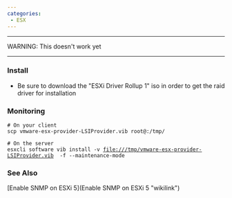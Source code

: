 ```yaml
---
categories:
 - ESX
---
```

* * * * *

WARNING: This doesn't work yet

* * * * *

### Install

-   Be sure to download the "ESXi Driver Rollup 1" iso in order to get
    the raid driver for installation

### Monitoring

`# On your client`\
`scp vmware-esx-provider-LSIProvider.vib root@`<server>`:/tmp/`

`# On the server`\
`esxcli software vib install -v `[`file:///tmp/vmware-esx-provider-LSIProvider.vib`](file:///tmp/vmware-esx-provider-LSIProvider.vib)`  -f --maintenance-mode`

### See Also

[Enable SNMP on ESXi 5](Enable SNMP on ESXi 5 "wikilink")

